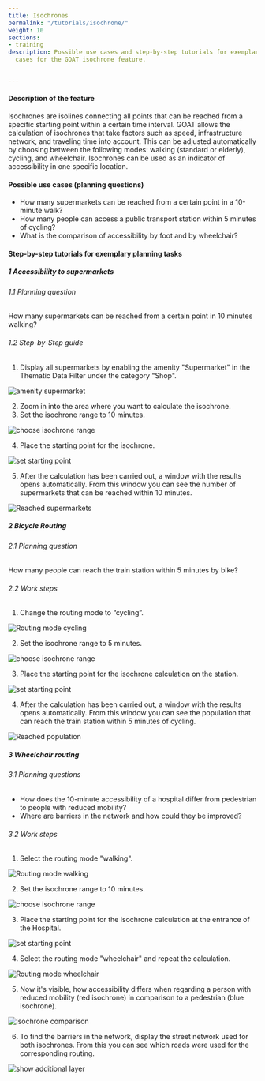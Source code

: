 ```yaml
---
title: Isochrones
permalink: "/tutorials/isochrone/"
weight: 10
sections:
- training
description: Possible use cases and step-by-step tutorials for exemplary planning
  cases for the GOAT isochrone feature.


---
```

#### Description of the feature

Isochrones are isolines connecting all points that can be reached from a specific starting point within a certain time interval. GOAT allows the calculation of isochrones that take factors such as speed, infrastructure network, and traveling time into account. This can be adjusted automatically by choosing between the following modes: walking (standard or elderly), cycling, and wheelchair. Isochrones can be used as an indicator of accessibility in one specific location.

#### Possible use cases (planning questions)

* How many supermarkets can be reached from a certain point in a 10-minute walk?
* How many people can access a public transport station within 5 minutes of cycling?
* What is the comparison of accessibility by foot and by wheelchair?

#### Step-by-step tutorials for exemplary planning tasks

##### 1 Accessibility to supermarkets

###### 1.1 Planning question

How many supermarkets can be reached from a certain point in 10 minutes walking?

###### 1.2 Step-by-Step guide

1. Display all supermarkets by enabling the amenity "Supermarket" in the Thematic Data Filter under the category "Shop".

<img src="/images/training_materials/Isochrone/amenity_supermarket.webp" alt="amenity supermarket" style="max-height:200px;"/>

2. Zoom in into the area where you want to calculate the isochrone.
3. Set the isochrone range to 10 minutes.

<img src="/images/training_materials/Isochrone/isochrone_range_walking.webp"  alt="choose isochrone range" style="max-height:200px;"/>

4. Place the starting point for the isochrone.

<!-- ![](/images/training_materials/Isochrone/starting-point-isochrone.webp) -->
<img src="/images/training_materials/Isochrone/starting-point-isochrone.webp"  alt="set starting point" style="max-height:150px;"/>

5. After the calculation has been carried out, a window with the results opens automatically. From this window you can see the number of supermarkets that can be reached within 10 minutes.

![Reached supermarkets](/images/training_materials/Isochrone/isochrone_supermarkets.webp)

##### 2 Bicycle Routing

###### 2.1 Planning question

How many people can reach the train station within 5 minutes by bike?

###### 2.2 Work steps

1. Change the routing mode to “cycling”.

<!-- ![](/images/training_materials/Isochrone/cycling-mode.webp) -->
<img src="/images/training_materials/Isochrone/cycling-mode.webp"  alt="Routing mode cycling" style="max-height:250px;"/>

2. Set the isochrone range to 5 minutes.

<!-- ![choose isochrone range](/images/training_materials/Isochrone/isochrone-range.webp) -->
<img src="/images/training_materials/Isochrone/isochrone-range.webp"  alt="choose isochrone range" style="max-height:170px;"/>

3. Place the starting point for the isochrone calculation on the station.

<!-- ![](/images/training_materials/Isochrone/starting-point-isochrone.webp) -->
<img src="/images/training_materials/Isochrone/starting-point-isochrone.webp"  alt="set starting point" style="max-height:150px;"/>

4. After the calculation has been carried out, a window with the results opens automatically. From this window you can see the population that can reach the train station within 5 minutes of cycling.

![Reached population](/images/training_materials/Isochrone/isochrone_trainstation.webp)

##### 3 Wheelchair routing

###### 3.1 Planning questions

* How does the 10-minute accessibility of a hospital differ from pedestrian to people with reduced mobility?
* Where are barriers in the network and how could they be improved?

###### 3.2 Work steps

1. Select the routing mode "walking".

<!-- ![](/images/training_materials/Isochrone/walking-mode.webp) -->
<img src="/images/training_materials/Isochrone/walking-mode.webp"  alt="Routing mode walking" style="max-height:250px;"/>

2. Set the isochrone range to 10 minutes.

<!-- ![](/images/training_materials/Isochrone/isochrone_range_walking.webp) -->
<img src="/images/training_materials/Isochrone/isochrone_range_walking.webp"  alt="choose isochrone range" style="max-height:170px;"/>

3. Place the starting point for the isochrone calculation at the entrance of the Hospital.

<!-- ![](/images/training_materials/Isochrone/starting-point-isochrone.webp) -->
<img src="/images/training_materials/Isochrone/starting-point-isochrone.webp"  alt="set starting point" style="max-height:150px;"/>

4. Select the routing mode "wheelchair" and repeat the calculation.

<!-- ![](/images/training_materials/Isochrone/wheelchair-mode.webp) -->
<img src="/images/training_materials/Isochrone/wheelchair-mode.webp"  alt="Routing mode wheelchair" style="max-height:270px;"/>

5. Now it's visible, how accessibility differs when regarding a person with reduced mobility (red isochrone) in comparison to a pedestrian (blue isochrone).

<!-- ![](/images/training_materials/Isochrone/isochrone_wheelchair.webp) -->
<img src="/images/training_materials/Isochrone/isochrone_wheelchair.webp"  alt="isochrone comparison"/>

6. To find the barriers in the network, display the street network used for both isochrones. From this you can see which roads were used for the corresponding routing.

<!-- ![](/images/training_materials/Isochrone/additional-layer.webp) -->
<img src="/images/training_materials/Isochrone/additional-layer.webp"  alt="show additional layer" style="max-height:200px;"/>